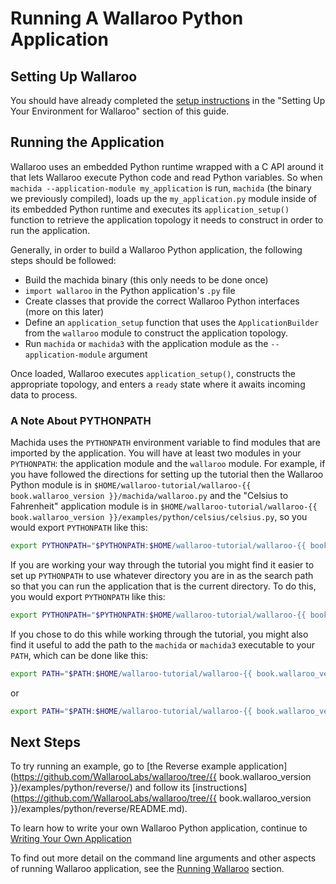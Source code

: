# Running A Wallaroo Python Application

## Setting Up Wallaroo

You should have already completed the [setup instructions](/book/getting-started/setup.md) in the "Setting Up Your Environment for Wallaroo" section of this guide.

## Running the Application

Wallaroo uses an embedded Python runtime wrapped with a C API around it that lets Wallaroo execute Python code and read Python variables. So when `machida --application-module my_application` is run, `machida` (the binary we previously compiled), loads up the `my_application.py` module inside of its embedded Python runtime and executes its `application_setup()` function to retrieve the application topology it needs to construct in order to run the application.

Generally, in order to build a Wallaroo Python application, the following steps should be followed:

* Build the machida binary (this only needs to be done once)
* `import wallaroo` in the Python application's `.py` file
* Create classes that provide the correct Wallaroo Python interfaces (more on this later)
* Define an `application_setup` function that uses the `ApplicationBuilder` from the `wallaroo` module to construct the application topology.
* Run `machida` or `machida3` with the application module as the `--application-module` argument

Once loaded, Wallaroo executes `application_setup()`, constructs the appropriate topology, and enters a `ready` state where it awaits incoming data to process.

### A Note About PYTHONPATH

Machida uses the `PYTHONPATH` environment variable to find modules that are imported by the application. You will have at least two modules in your `PYTHONPATH`: the application module and the `wallaroo` module. For example, if you have followed the directions for setting up the tutorial then the Wallaroo Python module is in `$HOME/wallaroo-tutorial/wallaroo-{{ book.wallaroo_version }}/machida/wallaroo.py` and the "Celsius to Fahrenheit" application module is in `$HOME/wallaroo-tutorial/wallaroo-{{ book.wallaroo_version }}/examples/python/celsius/celsius.py`, so you would export `PYTHONPATH` like this:

```bash
export PYTHONPATH="$PYTHONPATH:$HOME/wallaroo-tutorial/wallaroo-{{ book.wallaroo_version }}/machida/lib:$HOME/wallaroo-tutorial/wallaroo-{{ book.wallaroo_version }}/examples/python/celsius"
```

If you are working your way through the tutorial you might find it easier to set up `PYTHONPATH` to use whatever directory you are in as the search path so that you can run the application that is the current directory. To do this, you would export `PYTHONPATH` like this:

```bash
export PYTHONPATH="$PYTHONPATH:$HOME/wallaroo-tutorial/wallaroo-{{ book.wallaroo_version }}/machida/lib:."
```

If you chose to do this while working through the tutorial, you might also find it useful to add the path to the `machida` or `machida3` executable to your `PATH`, which can be done like this:

```bash
export PATH="$PATH:$HOME/wallaroo-tutorial/wallaroo-{{ book.wallaroo_version }}/machida/build"
```

or

```bash
export PATH="$PATH:$HOME/wallaroo-tutorial/wallaroo-{{ book.wallaroo_version }}/machida3/build"
```

## Next Steps

To try running an example, go to [the Reverse example application](https://github.com/WallarooLabs/wallaroo/tree/{{ book.wallaroo_version }}/examples/python/reverse/) and follow its [instructions](https://github.com/WallarooLabs/wallaroo/tree/{{ book.wallaroo_version }}/examples/python/reverse/README.md).

To learn how to write your own Wallaroo Python application, continue to [Writing Your Own Application](writing-your-own-application.md)

To find out more detail on the command line arguments and other aspects of running Wallaroo application, see the [Running Wallaroo](/book/running-wallaroo/running-wallaroo.md) section.
